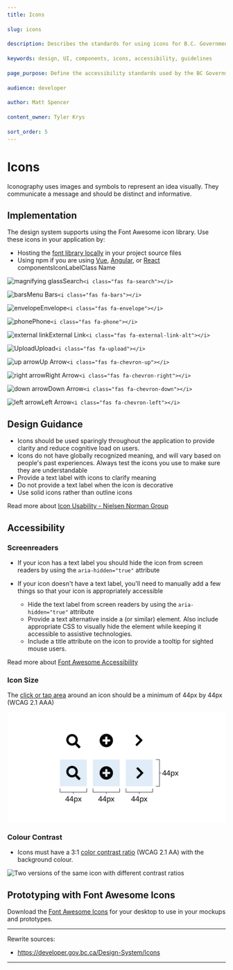 ```yaml
---
title: Icons

slug: icons

description: Describes the standards for using icons for B.C. Government webpages and details the Font Awesome icon library implementation 

keywords: design, UI, components, icons, accessibility, guidelines

page_purpose: Define the accessibility standards used by the BC Government and link to relevant resources

audience: developer

author: Matt Spencer

content_owner: Tyler Krys

sort_order: 5
---
```


# Icons

Iconography uses images and symbols to represent an idea visually. They communicate a message and should be distinct and informative.

## [](https://developer.gov.bc.ca/Design-System/Icons#implementation)Implementation

The design system supports using the Font Awesome icon library. Use these icons in your application by:

* Hosting the [font library locally](https://fontawesome.com/how-to-use/on-the-web/setup/hosting-font-awesome-yourself) in your project source files
* Using npm if you are using [Vue](https://fontawesome.com/how-to-use/on-the-web/using-with/vuejs), [Angular](https://fontawesome.com/how-to-use/on-the-web/using-with/angular), or [React](https://fontawesome.com/how-to-use/on-the-web/using-with/react) componentsIconLabelClass Name

![magnifying glass](https://github.com/bcgov/design-system/blob/master/styles/Icons/icon-pngs/search.png?raw=true)Search`<i class="fas fa-search"></i>`

![bars](https://github.com/bcgov/design-system/blob/master/styles/Icons/icon-pngs/bars-solid.png?raw=true)Menu Bars`<i class="fas fa-bars"></i>`

![envelope](https://github.com/bcgov/design-system/blob/master/styles/Icons/icon-pngs/envelope-solid.png?raw=true)Envelope`<i class="fas fa-envelope"></i>`

![phone](https://github.com/bcgov/design-system/blob/master/styles/Icons/icon-pngs/phone-solid.png?raw=true)Phone`<i class="fas fa-phone"></i>`

![external link](https://github.com/bcgov/design-system/blob/master/styles/Icons/icon-pngs/external-link-alt-solid.png?raw=true)External Link`<i class="fas fa-external-link-alt"></i>`

![Upload](https://github.com/bcgov/design-system/blob/master/styles/Icons/icon-pngs/upload-solid.png?raw=true)Upload`<i class="fas fa-upload"></i>`

![up arrow](https://github.com/bcgov/design-system/blob/master/styles/Icons/icon-pngs/chevron-up-solid.png?raw=true)Up Arrow`<i class="fas fa-chevron-up"></i>`

![right arrow](https://github.com/bcgov/design-system/blob/master/styles/Icons/icon-pngs/chevron-right-solid.png?raw=true)Right Arrow`<i class="fas fa-chevron-right"></i>`

![down arrow](https://github.com/bcgov/design-system/blob/master/styles/Icons/icon-pngs/chevron-down-solid.png?raw=true)Down Arrow`<i class="fas fa-chevron-down"></i>`

![left arrow](https://github.com/bcgov/design-system/blob/master/styles/Icons/icon-pngs/chevron-left-solid.png?raw=true)Left Arrow`<i class="fas fa-chevron-left"></i>`

## [](https://developer.gov.bc.ca/Design-System/Icons#design-guidance)Design Guidance

* Icons should be used sparingly throughout the application to provide clarity and reduce cognitive load on users.
* Icons do not have globally recognized meaning, and will vary based on people's past experiences. Always test the icons you use to make sure they are understandable
* Provide a text label with icons to clarify meaning
* Do not provide a text label when the icon is decorative
* Use solid icons rather than outline icons

Read more about [Icon Usability - Nielsen Norman Group](https://www.nngroup.com/articles/icon-usability/)

## [](https://developer.gov.bc.ca/Design-System/Icons#accessibility)Accessibility

### [](https://developer.gov.bc.ca/Design-System/Icons#screenreaders)Screenreaders

* If your icon has a text label you should hide the icon from screen readers by using the `aria-hidden="true"` attribute
* If your icon doesn't have a text label, you'll need to manually add a few things so that your icon is appropriately accessible

  * Hide the text label from screen readers by using the `aria-hidden="true"` attribute
  * Provide a text alternative inside a (or similar) element. Also include appropriate CSS to visually hide the element while keeping it accessible to assistive technologies.
  * Include a title attribute on the icon to provide a tooltip for sighted mouse users.

Read more about [Font Awesome Accessibility](https://fontawesome.com/how-to-use/on-the-web/other-topics/accessibility)

### [](https://developer.gov.bc.ca/Design-System/Icons#icon-size)Icon Size

The [click or tap area](https://www.w3.org/WAI/WCAG21/quickref/#target-size) around an icon should be a minimum of 44px by 44px (WCAG 2.1 AAA)

![Three icons that visually show a target area of 44px surrounding the icon](../../images/target-area.png)

### [](https://developer.gov.bc.ca/Design-System/Icons#colour-contrast)Colour Contrast

* Icons must have a 3:1 [color contrast ratio](https://www.w3.org/WAI/WCAG21/quickref/#non-text-contrast) (WCAG 2.1 AA) with the background colour.

![Two versions of the same icon with different contrast ratios](https://github.com/bcgov/design-system/blob/master/styles/Icons/icon-contrast.png?raw=true)

## [](https://developer.gov.bc.ca/Design-System/Icons#prototyping-with-font-awesome-icons)Prototyping with Font Awesome Icons

Download the [Font Awesome Icons](https://fontawesome.com/how-to-use/on-the-desktop/setup/getting-started) for your desktop to use in your mockups and prototypes.



---
Rewrite sources:
* https://developer.gov.bc.ca/Design-System/Icons
---
